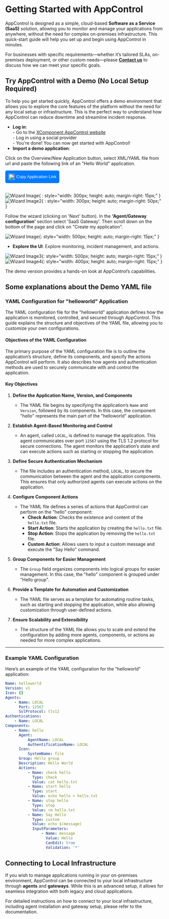 # Getting Started with AppControl

AppControl is designed as a simple, cloud-based **Software as a Service (SaaS)** solution, allowing you to monitor and manage your applications from anywhere, without the need for complex on-premises infrastructure. This quick-start guide will help you set up and begin using AppControl in minutes.

For businesses with specific requirements—whether it’s tailored SLAs, on-premises deployment, or other custom needs—please **<a href="https://ask.invivoo.com/appcontrol" target="_blank">Contact us</a>** to discuss how we can meet your specific goals.

<h2 id="try-demo">Try AppControl with a Demo (No Local Setup Required)</h2>

To help you get started quickly, AppControl offers a demo environment that allows you to explore the core features of the platform without the need for any local setup or infrastructure. This is the perfect way to understand how AppControl can reduce downtime and streamline incident response.

-   **Log in**: </br> - Go to the [XComponent AppControl website](https://appcontrol.xcomponent.com) </br> - Log in using a social provider </br> - You're done! You can now get started with AppControl!
-   **Import a demo application**: </br>

Click on the Overview/New Application button, select XML/YAML file from url and paste the following link of an "Hello World" application.

<div style="display: flex; align-items: center;">
  <!-- Hidden input field that holds the link -->
  <input type="text" value="https://raw.githubusercontent.com/xcomponent/appcontrol-documentation/main/docs/en/examples/helloworld%2Cv1.xml" id="linkInput" readonly style="position: absolute; left: -9999px;">
  
  <!-- Button with copy icon -->
  <button onclick="copyLink()" style="background-color: #007bff; color: white; border: none; padding: 10px; cursor: pointer; border-radius: 5px; display: flex; align-items: center;">
    <img src="https://img.icons8.com/ios-glyphs/30/ffffff/copy.png" alt="Copy" style="width: 20px; height: 20px; margin-right: 5px;">
    Copy Application Link
  </button>
</div>

<script>
function copyLink() {
  var copyText = document.getElementById("linkInput");
  copyText.select();
  document.execCommand("copy");
  alert("Link copied: " + copyText.value);
}
</script>

</br>

![Wizard Image](wizard.png){ : style="width: 300px; height: auto; margin-right: 15px;" }
![Wizard Image2](wizard2.png){ : style="width: 300px; height: auto; margin-right: 50px;" }

Follow the wizard (clicking on 'Next' button). In the **'Agent/Gateway configuration'** section select 'SaaS Gateway'. Then scroll down on the bottom of the page and click on "Create my application".

![Wizard Image](wizard4.png){: style="width: 500px; height: auto; margin-right: 15px;" }

-   **Explore the UI**: Explore monitoring, incident management, and actions.

![Wizard Image3](dashboard1.png){: style="width: 500px; height: auto; margin-right: 15px;" }
![Wizard Image4](map1.png){: style="width: 400px; height: auto; margin-right: 15px;" }

The demo version provides a hands-on look at AppControl’s capabilities.

## Some explanations about the Demo YAML file

### YAML Configuration for "helloworld" Application

The YAML configuration file for the "helloworld" application defines how the application is monitored, controlled, and secured through AppControl. This guide explains the structure and objectives of the YAML file, allowing you to customize your own configurations.

#### Objectives of the YAML Configuration

The primary purpose of the YAML configuration file is to outline the application’s structure, define its components, and specify the actions AppControl will perform. It also describes how agents and authentication methods are used to securely communicate with and control the application.

#### Key Objectives

1. **Define the Application Name, Version, and Components**

    - The YAML file begins by specifying the application’s `Name` and `Version`, followed by its components. In this case, the component "hello" represents the main part of the "helloworld" application.

2. **Establish Agent-Based Monitoring and Control**

    - An agent, called `LOCAL`, is defined to manage the application. This agent communicates over port `12567` using the TLS 1.2 protocol for secure connections. The agent monitors the application’s state and can execute actions such as starting or stopping the application.

3. **Define Secure Authentication Mechanism**

    - The file includes an authentication method, `LOCAL`, to secure the communication between the agent and the application components. This ensures that only authorized agents can execute actions on the application.

4. **Configure Component Actions**
    - The YAML file defines a series of actions that AppControl can perform on the "hello" component:
        - **Check Action**: Checks the existence and content of the `hello.txt` file.
        - **Start Action**: Starts the application by creating the `hello.txt` file.
        - **Stop Action**: Stops the application by removing the `hello.txt` file.
        - **Custom Action**: Allows users to input a custom message and execute the "Say Hello" command.
5. **Group Components for Easier Management**

    - The `Group` field organizes components into logical groups for easier management. In this case, the "hello" component is grouped under "Hello group".

6. **Provide a Template for Automation and Customization**

    - The YAML file serves as a template for automating routine tasks, such as starting and stopping the application, while also allowing customization through user-defined actions.

7. **Ensure Scalability and Extensibility**
    - The structure of the YAML file allows you to scale and extend the configuration by adding more agents, components, or actions as needed for more complex applications.

---

### Example YAML Configuration

Here’s an example of the YAML configuration for the "helloworld" application:

```yaml
Name: helloworld
Version: v1
Icon: {}
Agents:
    - Name: LOCAL
      Port: 12567
      SslProtocol: tls12
Authentications:
    - Name: LOCAL
Components:
    - Name: hello
      Agent:
          AgentName: LOCAL
          AuthentificationName: LOCAL
      Icon:
          SystemName: file
      Group: Hello group
      Description: Hello World
      Actions:
          - Name: check hello
            Type: check
            Value: cat hello.txt
          - Name: start hello
            Type: start
            Value: echo hello > hello.txt
          - Name: stop hello
            Type: stop
            Value: rm hello.txt
          - Name: Say Hello
            Type: custom
            Value: echo $(message)
            InputParameters:
                - Name: message
                  Value: Hello
                  CanEdit: true
                  Validation: '*'
```

## Connecting to Local Infrastructure

If you wish to manage applications running in your on-premises environment, AppControl can be connected to your local infrastructure through **agents** and **gateways**. While this is an advanced setup, it allows for seamless integration with both legacy and cloud applications.

For detailed instructions on how to connect to your local infrastructure, including agent installation and gateway setup, please refer to the documentation.
